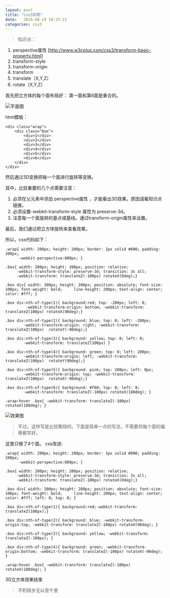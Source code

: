 ```yaml
---
layout: post
title: "css3实例"
date:   2016-08-19 10:37:12
categories: css3
---
```


>知识点：
1.  perspective属性 [http://www.w3cplus.com/css3/transform-basic-property.html]
2.  transform-style
3.  transform-origin
4.  transform
5.  translate（X,Y,Z）
6.  rotate（X,Y,Z）


首先把立方体的每个面布局好：
第一面和第6面是重合的。

![平面图](http://upload-images.jianshu.io/upload_images/2376873-d89d641ff93212eb.png?imageMogr2/auto-orient/strip%7CimageView2/2/w/1240)


html模板：
```
<div class="wrap">
	<div class="box">
		<div>1</div>
		<div>2</div>
		<div>3</div>
		<div>4</div>
		<div>5</div>
		<div>6</div>
	</div>
</div>
```
然后通过3D变换把每一个面进行旋转等变换。

其中，比较重要的几个点需要注意：
1.  必须在父元素中添加 perspective属性 ，才能看出3D效果。原因请看知识点链接。
2.  必须设置-webkit-transform-style 属性为 preserve-3d。
3.  注意每一个面旋转的基点或基线。通过transform-origin属性来设置。

最后，我们通过把立方体旋转来查看效果。

所以，css代码如下：
```
.wrap{ width: 200px; height: 200px; border: 1px solid #000; padding: 200px;
	  -webkit-perspective:800px; }

.box{ width: 200px; height: 200px; position: relative;
	 -webkit-transform-style: preserve-3d; transition: 3s all;
	 -webkit-transform: translateZ(-100px) rotateX(0deg);}

.box div{ width: 200px; height: 200px; position: absolute; font-size: 100px; font-weight: bold; 	line-height: 200px; text-align: center; color: #fff; }

.box div:nth-of-type(1){ background:red; top: -200px; left: 0;
		 -webkit-transform-origin: bottom; -webkit-transform: translateZ(100px) rotateX(90deg);}

.box div:nth-of-type(2){ background: blue; top: 0; left: -200px;
		-webkit-transform-origin: right; -webkit-transform: translateZ(100px)  rotateY(-90deg);}

.box div:nth-of-type(3){ background: yellow; top: 0; left: 0;
		-webkit-transform: translateZ(100px) }

.box div:nth-of-type(4){ background: green; top: 0; left: 200px;
		-webkit-transform-origin: left; -webkit-transform: translateZ(100px)  rotateY(90deg);}

.box div:nth-of-type(5){ background: pink; top: 200px; left: 0px;
		-webkit-transform-origin: top; -webkit-transform: translateZ(100px)  rotateX(-90deg);}

.box div:nth-of-type(6){ background: #f60; top: 0; left: 0;
		-webkit-transform: translateZ(-100px) rotateX(180deg); }

.wrap:hover .box{ -webkit-transform: translateZ(-100px) rotateX(180deg); }
```


![效果图](http://upload-images.jianshu.io/upload_images/2376873-d05e075506a5b511.gif?imageMogr2/auto-orient/strip)

>不过，这样写是比较繁琐的。下面是简单一点的写法，不需要将每个面的偏移都写好。

这里只做了4个面。
css改进:
```
.wrap{ width: 200px; height: 200px; border: 1px solid #000; padding: 200px;
	  -webkit-perspective:800px; }

.box{ width: 200px; height: 200px; position: relative;
	 -webkit-transform-style: preserve-3d; transition: 3s all;
	 -webkit-transform: translateZ(-100px) rotateX(0deg);}

.box div{ width: 200px; height: 200px; position: absolute; font-size: 100px; font-weight: bold; 	line-height: 200px; text-align: center; color: #fff; left: 0; top: 0; }

.box div:nth-of-type(1){ background:red;-webkit-transform: translateZ(100px);}

.box div:nth-of-type(2){ background: blue; -webkit-transform-origin:top; -webkit-transform: translateZ(-100px) rotateX(90deg); }

.box div:nth-of-type(3){ background: yellow; -webkit-transform: translateZ(-100px); }

.box div:nth-of-type(4){ background: green; -webkit-transform-origin:bottom; -webkit-transform: translateZ(-100px) rotateX(-90deg); }

.wrap:hover .box{ -webkit-transform: translateZ(-100px) rotateX(180deg); }
```

3D立方体效果结束
>不积跬步无以至千里
